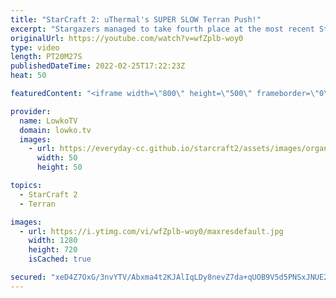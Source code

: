 ```yaml
---
title: "StarCraft 2: uThermal's SUPER SLOW Terran Push!"
excerpt: "Stargazers managed to take fourth place at the most recent StarCraft 2 Map Contest (TLMC 16). There's a good chance that this map will be used in future SC2 tournaments. In this video I cast two pro matches on the new map.  00:00 uThermal vs Rattata 12:33 MaxPax vs Bly  Support my work on Patreon: https://www.patreon.com/lowkotv"
originalUrl: https://youtube.com/watch?v=wfZplb-woy0
type: video
length: PT20M27S
publishedDateTime: 2022-02-25T17:22:23Z
heat: 50

featuredContent: "<iframe width=\"800\" height=\"500\" frameborder=\"0\" src=\"https://www.youtube.com/embed/wfZplb-woy0\" allow=\"accelerometer; autoplay; encrypted-media; gyroscope; picture-in-picture\" allowfullscreen></iframe>"

provider:
  name: LowkoTV
  domain: lowko.tv
  images:
    - url: https://everyday-cc.github.io/starcraft2/assets/images/organizations/lowko.tv-50x50.jpg
      width: 50
      height: 50

topics:
  - StarCraft 2
  - Terran

images:
  - url: https://i.ytimg.com/vi/wfZplb-woy0/maxresdefault.jpg
    width: 1280
    height: 720
    isCached: true

secured: "xeD4Z7OxG/3nvYTV/Abxma4t2KJAlIqLDy8nevZ7da+qUOB9V5d5PNSxJNUE2VOgu/hpdpJD2aF6RuvK9LHW2ZohueAC92kM30cA6owMfiF+e4tJhQAP/w24ObaywIvhiBeyzIhHEEcMLo6imq4e4eC5uLXztcLXWESLz6S8+j/z/YZywjBmAdkLBPeoUei9B6iH2pP1nBkXr0WlwxSNjusj9nwWq/21H1Yv6XiriXUoToWnnTye+JvIOMyIx0ASoK+QafNNNIIbwMDc5EpEDxqIKRO8IOcTnk+XETBIljYy1gGI3E2aXmjDeyoFq98Hk000Neh1dGKJUUReBFS606kbfeVpvujU8ZHPi/tiF7wxNNBVm0lQXujAbDz4ogdmP3bMyq8z/932aqEQ81otF3LvkgueVbYpk+Igty7pc3A=;iCUi7zqLXAeO4B0x4dqsOw=="
---
```


